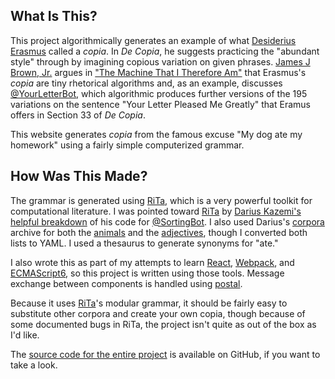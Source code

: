 ## What Is This?

This project algorithmically generates an example of what [Desiderius Erasmus](https://en.wikipedia.org/wiki/Desiderius_Erasmus) called a *copia*. In *De Copia*, he suggests practicing the "abundant style" through by imagining copious variation on given phrases. [James J Brown, Jr.](http://jamesjbrownjr.net/) argues in ["The Machine That I Therefore Am"](http://muse.jhu.edu/journals/philosophy_and_rhetoric/v047/47.4.brown.html) that Erasmus's *copia* are tiny rhetorical algorithms and, as an example, discusses [@YourLetterBot](https://twitter.com/YourLetterBot), which algorithmic produces further versions of the 195 variations on the sentence "Your Letter Pleased Me Greatly" that Eramus offers in Section 33 of *De Copia*.

This website generates *copia* from the famous excuse "My dog ate my homework" using a fairly simple computerized grammar.

## How Was This Made?

The grammar is generated using [RiTa](http://www.rednoise.org/rita/), which is a very powerful toolkit for computational literature. I was pointed toward [RiTa](http://www.rednoise.org/rita/) by [Darius Kazemi's helpful breakdown](http://tinysubversions.com/notes/sorting-bot/) of his code for [@SortingBot](https://twitter/SortingBot). I also used Darius's [corpora](https://github.com/dariusk/corpora) archive for both the [animals](https://github.com/dariusk/corpora/blob/master/data/animals/common.json) and the [adjectives](https://github.com/dariusk/corpora/blob/master/data/words/adjs.json), though I converted both lists to YAML. I used a thesaurus to generate synonyms for "ate."

I also wrote this as part of my attempts to learn [React](https://facebook.github.io/react/), [Webpack](https://webpack.github.io/), and [ECMAScript6](http://babeljs.io/), so this project is written using those tools. Message exchange between components is handled using [postal](https://github.com/postaljs/postal.js).

Because it uses [RiTa](http://www.rednoise.org/rita/)'s modular grammar, it should be fairly easy to substitute other corpora and create your own copia, though because of some documented bugs in RiTa, the project isn't quite as out of the box as I'd like.

The [source code for the entire project](https://github.com/oncomouse/homework-copia) is available on GitHub, if you want to take a look.